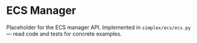 # ECS Manager

Placeholder for the ECS manager API. Implemented in `simplex/ecs/ecs.py` — read code and tests for concrete examples.
